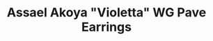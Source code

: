 ---
title: Assael Akoya "Violetta" WG Pave Earrings
description: |
  The Violetta pave hook earrings are a classic addition to every woman's wardrobe.
specs: |
  Pair of Akoya Cultured Pearls 8.0 - 8.5mm, set in 18K White Gold with 56 Diamonds, .26 ctw.
images:
  - image_path: /uploads/assael-akoya-violetta-wg-pave-earrings.jpg
order: 3
categories:
  - earrings
---
